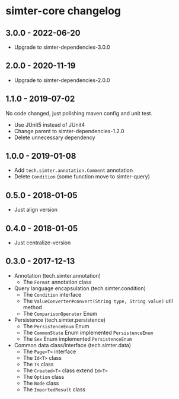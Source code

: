 # simter-core changelog

## 3.0.0 - 2022-06-20

- Upgrade to simter-dependencies-3.0.0

## 2.0.0 - 2020-11-19

- Upgrade to simter-dependencies-2.0.0

## 1.1.0 - 2019-07-02

No code changed, just polishing maven config and unit test.

- Use JUnit5 instead of JUnit4
- Change parent to simter-dependencies-1.2.0
- Delete unnecessary dependency

## 1.0.0 - 2019-01-08

- Add `tech.simter.annotation.Comment` annotation
- Delete `Condition` (some function move to simter-query)

## 0.5.0 - 2018-01-05

- Just align version

## 0.4.0 - 2018-01-05

- Just centralize-version

## 0.3.0 - 2017-12-13

- Annotation (tech.simter.annotation)
    - The `Format` annotation class
- Query language encapsulation (tech.simter.condition)
    - The `Condition` interface
    - The `ValueConverter#convert(String type, String value)` util method
    - The `ComparisonOperator` Enum
- Persistence (tech.simter.persistence)
    - The `PersistenceEnum` Enum
    - The `CommonState` Enum implemented `PersistenceEnum`
    - The `Sex` Enum implemented `PersistenceEnum`
- Common data class/interface (tech.simter.data)
    - The `Page<T>` interface
    - The `Id<T>` class
    - The `Ts` class
    - The `Created<T>` class extend `Id<T>`
    - The `Option` class
    - The `Node` class
    - The `ImportedResult` class